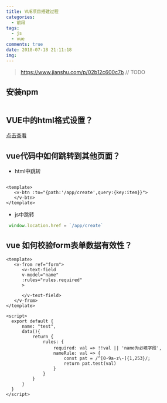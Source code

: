 ```yaml
---
title: VUE项目搭建过程
categories:
  - 前段
tags:
  - js
  - vue
comments: true
date: 2018-07-18 21:11:18
img:
---
```


> https://www.jianshu.com/p/02b12c600c7b
// TODO
## 安装npm
```
```
## VUE中的html格式设置？
[点击查看](https://vuetifyjs.com/zh-Hans/components/grids)

## vue代码中如何跳转到其他页面？
- html中跳转
````vue

<template>
   <v-btn :to="{path:'/app/create',query:{key:item}}">
   </v-btn>
</template>

````
- js中跳转
```javascript
 window.location.href = `/app/create`

```

## vue 如何校验form表单数据有效性？
````vue
<template>
   <v-from ref="form">
      <v-text-field 
      v-model="name"
      :rules="rules.required"
      >
      
      </v-text-field>
   </v-from>
</template>

<script>
  export default {
      name: "test",
      data(){
          return {
              rules: {                 
                  required: val => !!val || 'name为必填字段',
                  nameRule: val => {
                      const pat = /^[0-9a-z\-]{1,253}/;
                      return pat.test(val)
                  }
              }
          }
      }
  }
</script>

````



